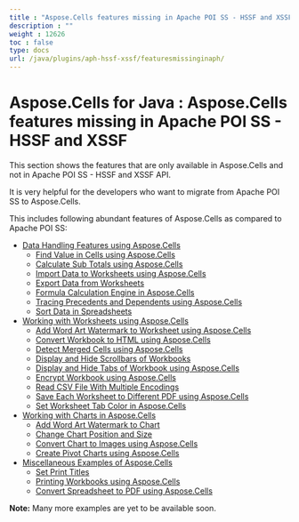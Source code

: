 ```yaml
---
title : "Aspose.Cells features missing in Apache POI SS - HSSF and XSSF" 
description : "" 
weight : 12626 
toc : false
type: docs
url: /java/plugins/aph-hssf-xssf/featuresmissinginaph/
---
```


# Aspose.Cells for Java : Aspose.Cells features missing in Apache POI SS - HSSF and XSSF


This section shows the features that are only available in Aspose.Cells and not in Apache POI SS - HSSF and XSSF API.

It is very helpful for the developers who want to migrate from Apache POI SS to Aspose.Cells.

This includes following abundant features of Aspose.Cells as compared to Apache POI SS:

*   [Data Handling Features using Aspose.Cells](https://docs2.aspose.com/cells/java/plugins/aph-hssf-xssf/featuresmissinginaph/datahandling/)
    *   [Find Value in Cells using Aspose.Cells](https://docs2.aspose.com/cells/java/plugins/aph-hssf-xssf/featuresmissinginaph/datahandling/find+value+in+cells+using+aspose.cells)
    *   [Calculate Sub Totals using Aspose.Cells](https://docs2.aspose.com/cells/java/plugins/aph-hssf-xssf/featuresmissinginaph/datahandling/calculate+sub+totals+using+aspose.cells)
    *   [Import Data to Worksheets using Aspose.Cells](https://docs2.aspose.com/cells/java/plugins/aph-hssf-xssf/featuresmissinginaph/datahandling/import+data+to+worksheets+using+aspose.cells)
    *   [Export Data from Worksheets](https://docs2.aspose.com/cells/java/plugins/aph-hssf-xssf/featuresmissinginaph/datahandling/export+data+from+worksheets)
    *   [Formula Calculation Engine in Aspose.Cells](https://docs2.aspose.com/cells/java/plugins/aph-hssf-xssf/featuresmissinginaph/datahandling/formula+calculation+engine+in+aspose.cells)
    *   [Tracing Precedents and Dependents using Aspose.Cells](https://docs2.aspose.com/cells/java/plugins/aph-hssf-xssf/featuresmissinginaph/datahandling/tracing+precedents+and+dependents+using+aspose.cells)
    *   [Sort Data in Spreadsheets](https://docs2.aspose.com/cells/java/plugins/aph-hssf-xssf/featuresmissinginaph/datahandling/sort+data+in+spreadsheets)
*   [Working with Worksheets using Aspose.Cells](https://docs2.aspose.com/cells/java/plugins/aph-hssf-xssf/featuresmissinginaph/worksheets/)
    *   [Add Word Art Watermark to Worksheet using Aspose.Cells](https://docs2.aspose.com/cells/java/plugins/aph-hssf-xssf/featuresmissinginaph/worksheets/add+word+art+watermark+to+worksheet+using+aspose.cells)
    *   [Convert Workbook to HTML using Aspose.Cells](https://docs2.aspose.com/cells/java/plugins/aph-hssf-xssf/featuresmissinginaph/worksheets/convert+workbook+to+html+using+aspose.cells)
    *   [Detect Merged Cells using Aspose.Cells](https://docs2.aspose.com/cells/java/plugins/aph-hssf-xssf/featuresmissinginaph/worksheets/detect+merged+cells+using+aspose.cells)
    *   [Display and Hide Scrollbars of Workbooks](https://docs2.aspose.com/cells/java/plugins/aph-hssf-xssf/featuresmissinginaph/worksheets/display+and+hide+scrollbars+of+workbooks)
    *   [Display and Hide Tabs of Workbook using Aspose.Cells](https://docs2.aspose.com/cells/java/plugins/aph-hssf-xssf/featuresmissinginaph/worksheets/display+and+hide+tabs+of+workbook+using+aspose.cells)
    *   [Encrypt Workbook using Aspose.Cells](https://docs2.aspose.com/cells/java/plugins/aph-hssf-xssf/featuresmissinginaph/worksheets/encrypt+workbook+using+aspose.cells)
    *   [Read CSV File With Multiple Encodings](https://docs2.aspose.com/cells/java/plugins/aph-hssf-xssf/featuresmissinginaph/worksheets/read+csv+file+with+multiple+encodings)
    *   [Save Each Worksheet to Different PDF using Aspose.Cells](https://docs2.aspose.com/cells/java/plugins/aph-hssf-xssf/featuresmissinginaph/worksheets/save+each+worksheet+to+different+pdf+using+aspose.cells)
    *   [Set Worksheet Tab Color in Aspose.Cells](https://docs2.aspose.com/cells/java/plugins/aph-hssf-xssf/featuresmissinginaph/worksheets/set+worksheet+tab+color+in+aspose.cells)
*   [Working with Charts in Aspose.Cells](https://docs2.aspose.com/cells/java/plugins/aph-hssf-xssf/featuresmissinginaph/charts/)
    *   [Add Word Art Watermark to Chart](https://docs2.aspose.com/cells/java/plugins/aph-hssf-xssf/featuresmissinginaph/charts/add+word+art+watermark+to+chart)
    *   [Change Chart Position and Size](https://docs2.aspose.com/cells/java/plugins/aph-hssf-xssf/featuresmissinginaph/charts/change+chart+position+and+size)
    *   [Convert Chart to Images using Aspose.Cells](https://docs2.aspose.com/cells/java/plugins/aph-hssf-xssf/featuresmissinginaph/charts/convert+chart+to+images+using+aspose.cells)
    *   [Create Pivot Charts using Aspose.Cells](https://docs2.aspose.com/cells/java/plugins/aph-hssf-xssf/featuresmissinginaph/charts/create+pivot+charts+using+aspose.cells)
*   [Miscellaneous Examples of Aspose.Cells](https://docs2.aspose.com/cells/java/plugins/aph-hssf-xssf/featuresmissinginaph/miscellaneousexamples/)
    *   [Set Print Titles](https://docs2.aspose.com/cells/java/plugins/aph-hssf-xssf/featuresmissinginaph/miscellaneousexamples/set+print+titles)
    *   [Printing Workbooks using Aspose.Cells](https://docs2.aspose.com/cells/java/plugins/aph-hssf-xssf/featuresmissinginaph/miscellaneousexamples/printing+workbooks+using+aspose.cells)
    *   [Convert Spreadsheet to PDF using Aspose.Cells](https://docs2.aspose.com/cells/java/plugins/aph-hssf-xssf/featuresmissinginaph/miscellaneousexamples/convert+spreadsheet+to+pdf+using+aspose.cells)

**Note:** Many more examples are yet to be available soon.

